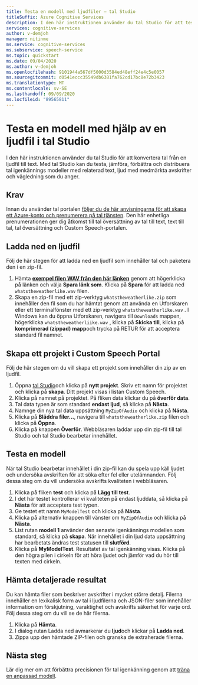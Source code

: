 ```yaml
---
title: Testa en modell med ljudfiler – tal Studio
titleSuffix: Azure Cognitive Services
description: I den här instruktionen använder du tal Studio för att testa igenkänning av tal i en ljudfil.
services: cognitive-services
author: v-demjoh
manager: nitinme
ms.service: cognitive-services
ms.subservice: speech-service
ms.topic: quickstart
ms.date: 09/04/2020
ms.author: v-demjoh
ms.openlocfilehash: 9101944a567df5000d3584ed48eff24e4c5e0057
ms.sourcegitcommit: d0541eccc35549db6381fa762cd17bc8e72b3423
ms.translationtype: MT
ms.contentlocale: sv-SE
ms.lasthandoff: 09/09/2020
ms.locfileid: "89565811"
---
```

# <a name="test-a-model-using-an-audio-file-in-speech-studio"></a>Testa en modell med hjälp av en ljudfil i tal Studio

I den här instruktionen använder du tal Studio för att konvertera tal från en ljudfil till text. Med tal Studio kan du testa, jämföra, förbättra och distribuera tal igenkännings modeller med relaterad text, ljud med medmärkta avskrifter och vägledning som du anger.

## <a name="prerequisites"></a>Krav

Innan du använder tal portalen [följer du de här anvisningarna för att skapa ett Azure-konto och prenumerera på tal tjänsten](../how-to-custom-speech.md#set-up-your-azure-account). Den här enhetliga prenumerationen ger dig åtkomst till tal översättning av tal till text, text till tal, tal översättning och Custom Speech-portalen.

## <a name="download-an-audio-file"></a>Ladda ned en ljudfil

Följ de här stegen för att ladda ned en ljudfil som innehåller tal och paketera den i en zip-fil.

1. Hämta **[exempel filen WAV från den här länken](https://raw.githubusercontent.com/Azure-Samples/cognitive-services-speech-sdk/f9807b1079f3a85f07cbb6d762c6b5449d536027/samples/cpp/windows/console/samples/whatstheweatherlike.wav)** genom att högerklicka på länken och välja **Spara länk som**. Klicka på **Spara** för att ladda ned `whatstheweatherlike.wav` filen.
2. Skapa en zip-fil med ett zip-verktyg `whatstheweatherlike.zip` som innehåller den fil som du har hämtat genom att använda en Utforskaren eller ett terminalfönster med ett zip-verktyg `whatstheweatherlike.wav` . I Windows kan du öppna Utforskaren, navigera till `Downloads` mappen, högerklicka `whatstheweatherliike.wav` , klicka på **Skicka till**, klicka på **komprimerad (zippad) mapp**och trycka på RETUR för att acceptera standard fil namnet.

## <a name="create-a-project-in-the-custom-speech-portal"></a>Skapa ett projekt i Custom Speech Portal

Följ de här stegen om du vill skapa ett projekt som innehåller din zip av en ljudfil.

1. Öppna [tal Studio](https://speech.microsoft.com/)och klicka på **nytt projekt**. Skriv ett namn för projektet och klicka på **skapa**. Ditt projekt visas i listan Custom Speech.
2. Klicka på namnet på projektet. På fliken data klickar du på **överför data**.
3. Tal data typen är som standard **endast ljud**, så klicka på **Nästa**.
4. Namnge din nya tal data uppsättning `MyZipOfAudio` och klicka på **Nästa**.
5. Klicka på **Bläddra filer...**, navigera till `whatstheweatherlike.zip` filen och klicka på **Öppna**.
6. Klicka på knappen **Överför**. Webbläsaren laddar upp din zip-fil till tal Studio och tal Studio bearbetar innehållet.

## <a name="test-a-model"></a>Testa en modell

När tal Studio bearbetar innehållet i din zip-fil kan du spela upp käll ljudet och undersöka avskriften för att söka efter fel eller utelämnanden. Följ dessa steg om du vill undersöka avskrifts kvaliteten i webbläsaren.

1. Klicka på fliken **test** och klicka på **Lägg till test**.
2. I det här testet kontrollerar vi kvaliteten på endast ljuddata, så klicka på **Nästa** för att acceptera test typen.
3. Ge testet ett namn `MyModelTest` och klicka på **Nästa**.
4. Klicka på alternativ knappen till vänster om `MyZipOfAudio` och klicka på **Nästa**.
5. List rutan **modell 1** använder den senaste igenkännings modellen som standard, så klicka på **skapa**. När innehållet i din ljud data uppsättning har bearbetats ändras test statusen till **slutförd**.
6. Klicka på **MyModelTest**. Resultatet av tal igenkänning visas. Klicka på den högra pilen i cirkeln för att höra ljudet och jämför vad du hör till texten med cirkeln.

## <a name="download-detailed-results"></a>Hämta detaljerade resultat

Du kan hämta filer som beskriver avskrifter i mycket större detalj. Filerna innehåller en lexikalisk form av tal i ljudfilerna och JSON-filer som innehåller information om förskjutning, varaktighet och avskrifts säkerhet för varje ord. Följ dessa steg om du vill se de här filerna.

1. Klicka på **Hämta**.
2. I dialog rutan Ladda ned avmarkerar du **ljud**och klickar på **Ladda ned**.
3. Zippa upp den hämtade ZIP-filen och granska de extraherade filerna.

## <a name="next-steps"></a>Nästa steg

Lär dig mer om att förbättra precisionen för tal igenkänning genom att [träna en anpassad modell](../how-to-custom-speech-test-and-train.md).
